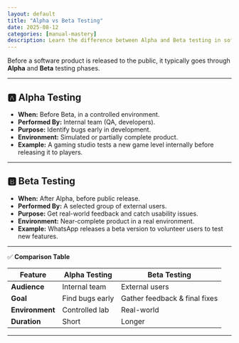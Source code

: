 ```yaml
---
layout: default
title: "Alpha vs Beta Testing"
date: 2025-08-12
categories: [manual-mastery]
description: Learn the difference between Alpha and Beta testing in software release cycles.
---
```


Before a software product is released to the public, it typically goes through **Alpha** and **Beta** testing phases.

---

## 🅰️ **Alpha Testing**
- **When:** Before Beta, in a controlled environment.  
- **Performed By:** Internal team (QA, developers).  
- **Purpose:** Identify bugs early in development.  
- **Environment:** Simulated or partially complete product.  
- **Example:** A gaming studio tests a new game level internally before releasing it to players.

---

## 🅱️ **Beta Testing**
- **When:** After Alpha, before public release.  
- **Performed By:** A selected group of external users.  
- **Purpose:** Get real-world feedback and catch usability issues.  
- **Environment:** Near-complete product in a real environment.  
- **Example:** WhatsApp releases a beta version to volunteer users to test new features.

---

✅ **Comparison Table**

| Feature       | Alpha Testing          | Beta Testing            |
|---------------|------------------------|-------------------------|
| **Audience**  | Internal team          | External users          |
| **Goal**      | Find bugs early         | Gather feedback & final fixes |
| **Environment**| Controlled lab        | Real-world              |
| **Duration**  | Short                   | Longer                  |

---
